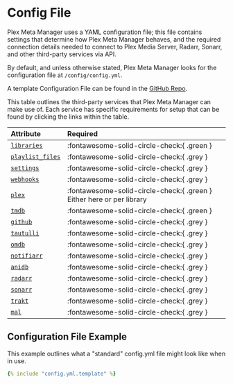 # Config File

Plex Meta Manager uses a YAML configuration file; this file contains settings that determine how Plex Meta Manager behaves, and the required connection details needed to connect to Plex Media Server, Radarr, Sonarr, and other third-party services via API.

By default, and unless otherwise stated, Plex Meta Manager looks for the configuration file at `/config/config.yml`.

A template Configuration File can be found in the [GitHub Repo](https://github.com/meisnate12/Plex-Meta-Manager/blob/master/config/config.yml.template).

This table outlines the third-party services that Plex Meta Manager can make use of. Each service has specific requirements for setup that can be found by clicking the links within the table.

| Attribute                     | Required                                                              |
|:------------------------------|:----------------------------------------------------------------------|
| [`libraries`](libraries.md)   | :fontawesome-solid-circle-check:{ .green }                            |
| [`playlist_files`](playlists.md) | :fontawesome-solid-circle-check:{ .grey }                             |
| [`settings`](settings.md)        | :fontawesome-solid-circle-check:{ .grey }                             |
| [`webhooks`](webhooks.md)        | :fontawesome-solid-circle-check:{ .grey }                             |
| [`plex`](plex.md)                | :fontawesome-solid-circle-check:{ .green } Either here or per library |
| [`tmdb`](tmdb.md)                | :fontawesome-solid-circle-check:{ .green }                            |
| [`github`](github.md)            | :fontawesome-solid-circle-check:{ .grey }                             |
| [`tautulli`](tautulli.md)        | :fontawesome-solid-circle-check:{ .grey }                             |
| [`omdb`](omdb.md)                | :fontawesome-solid-circle-check:{ .grey }                             |
| [`notifiarr`](notifiarr.md)      | :fontawesome-solid-circle-check:{ .grey }                             |
| [`anidb`](anidb.md)              | :fontawesome-solid-circle-check:{ .grey }                             |
| [`radarr`](radarr.md)            | :fontawesome-solid-circle-check:{ .grey }                             |
| [`sonarr`](sonarr.md)            | :fontawesome-solid-circle-check:{ .grey }                             |
| [`trakt`](trakt.md)              | :fontawesome-solid-circle-check:{ .grey }                             |
| [`mal`](myanimelist.md)          | :fontawesome-solid-circle-check:{ .grey }                             |

## Configuration File Example

This example outlines what a "standard" config.yml file might look like when in use.

~~~yaml
{% include "config.yml.template" %}
~~~
